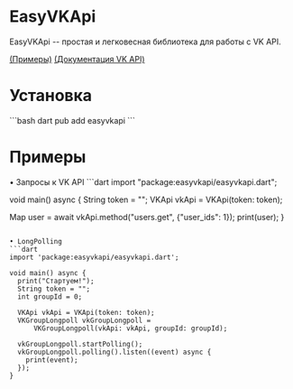 <h1>EasyVKApi</h1>
EasyVKApi -- простая и легковесная библиотека для работы с VK API.

[(Примеры)](https://github.com/realmurgyl/easyvkapi/tree/main/example)
[(Документация VK API)](https://dev.vk.com/ru/reference)


<h1>Установка</h1>
```bash
dart pub add easyvkapi
```

<h1>Примеры</h1>
• Запросы к VK API
```dart
import "package:easyvkapi/easyvkapi.dart";

void main() async {
  String token = "";
  VKApi vkApi = VKApi(token: token);

  Map user = await vkApi.method("users.get", {"user_ids": 1});
  print(user);
}

```

• LongPolling
```dart
import 'package:easyvkapi/easyvkapi.dart';

void main() async {
  print("Стартуем!");
  String token = "";
  int groupId = 0;

  VKApi vkApi = VKApi(token: token);
  VKGroupLongpoll vkGroupLongpoll =
      VKGroupLongpoll(vkApi: vkApi, groupId: groupId);

  vkGroupLongpoll.startPolling();
  vkGroupLongpoll.polling().listen((event) async {
    print(event);
  });
}
```

